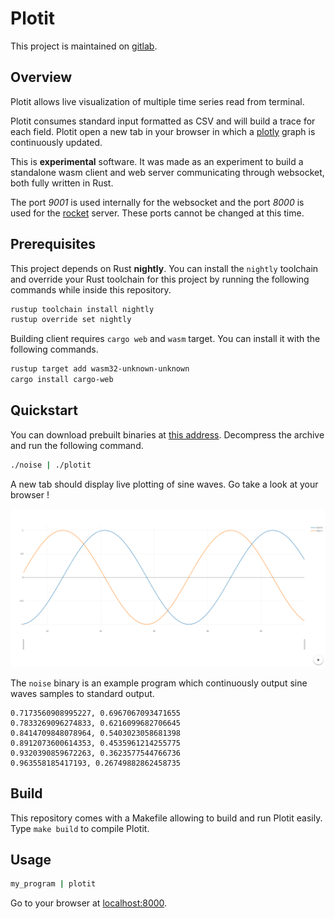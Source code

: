 # Plotit

This project is maintained on [gitlab](https://gitlab.com/lelongg/plotit).

## Overview

Plotit allows live visualization of multiple time series read from terminal.

Plotit consumes standard input formatted as CSV and will build a trace for each field.
Plotit open a new tab in your browser in which a [plotly](https://plot.ly/) graph is continuously updated.

This is **experimental** software.
It was made as an experiment to build a standalone wasm client and web server communicating through websocket, both fully written in Rust.

The port *9001* is used internally for the websocket and the port *8000* is used for the [rocket](https://rocket.rs/) server.
These ports cannot be changed at this time.

## Prerequisites

This project depends on Rust **nightly**.
You can install the `nightly` toolchain and override your Rust toolchain for this project by running the following commands while inside this repository.

```bash
rustup toolchain install nightly
rustup override set nightly
```

Building client requires `cargo web` and `wasm` target.
You can install it with the following commands.

```bash
rustup target add wasm32-unknown-unknown
cargo install cargo-web
```

## Quickstart

You can download prebuilt binaries at [this address](https://gitlab.com/lelongg/plotit/-/jobs/artifacts/master/download?job=build).
Decompress the archive and run the following command.

```bash
./noise | ./plotit
```

A new tab should display live plotting of sine waves. Go take a look at your browser !

![screenshot](screenshot.png)

The `noise` binary is an example program which continuously output sine waves samples to standard output.

```
0.7173560908995227, 0.6967067093471655
0.7833269096274833, 0.6216099682706645
0.8414709848078964, 0.5403023058681398
0.8912073600614353, 0.4535961214255775
0.9320390859672263, 0.3623577544766736
0.963558185417193, 0.26749882862458735
```

## Build

This repository comes with a Makefile allowing to build and run Plotit easily.  
Type `make build` to compile Plotit.

## Usage

```bash
my_program | plotit
```

Go to your browser at [localhost:8000](http://localhost:8000).
